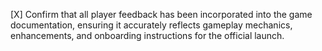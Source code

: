 [X] Confirm that all player feedback has been incorporated into the game documentation, ensuring it accurately reflects gameplay mechanics, enhancements, and onboarding instructions for the official launch.